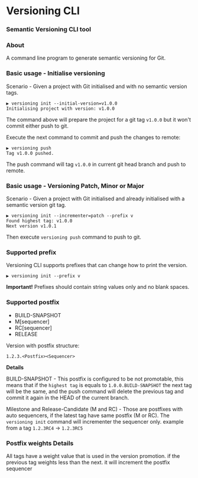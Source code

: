 # Versioning CLI
### Semantic Versioning CLI tool

### About

A command line program to generate semantic versioning for Git. 

### Basic usage - Initialise versioning
Scenario - Given a project with Git initialised and with no semantic version tags.

```shell
▶ versioning init --initial-version=v1.0.0
Initialising project with version: v1.0.0

```

The command above will prepare the project for a git tag `v1.0.0`
but it won't commit either push to git. 

Execute the next command to commit and push the changes to remote:

```shell
▶ versioning push
Tag v1.0.0 pushed.
```

The push command will tag `v1.0.0` in current 
git head branch and push to remote.


### Basic usage - Versioning Patch, Minor or Major
Scenario - Given a project with Git initialised and already initialised with a 
semantic version git tag.

```shell
▶ versioning init --incrementer=patch --prefix v
Found highest tag: v1.0.0
Next version v1.0.1
```
Then execute `versioning push` command to push to git.

### Supported prefix

Versioning CLI supports prefixes that can change how to print the version.

```shell
▶ versioning init --prefix v
```

**Important!** Prefixes should contain string values only and no blank spaces.

### Supported postfix

- BUILD-SNAPSHOT
- M[sequencer]
- RC[sequencer]
- RELEASE

Version with postfix structure:
```
1.2.3.<Postfix><Sequencer>
```


**Details**

BUILD-SNAPSHOT - This postfix is configured to be not promotable, 
this means that if the `highest tag` is equals to `1.0.0.BUILD-SNAPSHOT` the 
next tag will be the same, and the push command will delete the previous tag and 
commit it again in the HEAD of the current branch.
 
Milestone and Release-Candidate (M and RC) - Those are postfixes with auto sequencers,
if the latest tag have same postfix (M or RC). The `versioning init` command will
incrementer the sequencer only. example from a tag `1.2.3RC4` -> `1.2.3RC5`

### Postfix weights Details

All tags have a weight value that is used in the version promotion. 
if the previous tag weights less than the next. it will 
increment the postfix sequencer
